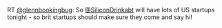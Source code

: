 RT <a href="http://twitter.com/glennbookingbug">@glennbookingbug</a>: So <a href="http://twitter.com/SiliconDrinkabt">@SiliconDrinkabt</a> will have lots of US startups tonight - so brit startups should make sure they come and say hi!